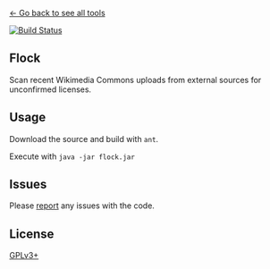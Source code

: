 [← Go back to see all tools](https://github.com/MarcoFalke/wiki-java-tools#wiki-tools)

[![Build Status](https://travis-ci.org/MarcoFalke/wiki-java-tools.svg?branch=flock)](https://travis-ci.org/MarcoFalke/wiki-java-tools)

## Flock
Scan recent Wikimedia Commons uploads from external sources for unconfirmed licenses.

## Usage
Download the source and build with ```ant```.

Execute with ```java -jar flock.jar```

## Issues
Please [report](https://github.com/MarcoFalke/wiki-java-tools/issues/new?title=Template%3A) any issues with the code.

## License
[GPLv3+](COPYING.GPL)
